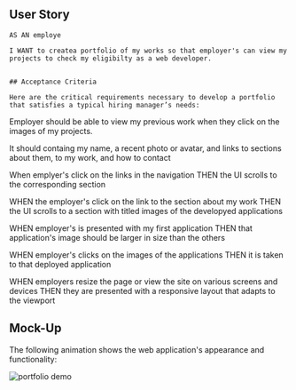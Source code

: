 ## User Story

```
AS AN employe

I WANT to createa portfolio of my works so that employer's can view my projects to check my eligibilty as a web developer.


## Acceptance Criteria

Here are the critical requirements necessary to develop a portfolio that satisfies a typical hiring manager’s needs:

```

Employer should be able to view my previous work when they click on the images of my projects.

It should containg my name, a recent photo or avatar, and links to sections about them, to my work, and how to contact 

When emplyer's click on the links in the navigation
THEN the UI scrolls to the corresponding section

WHEN the employer's click on the link to the section about my work
THEN the UI scrolls to a section with titled images of the developyed applications

WHEN employer's is presented with my first application
THEN that application's image should be larger in size than the others

WHEN employer's clicks on the images of the applications
THEN it is taken to that deployed application

WHEN employers resize the page or view the site on various screens and devices
THEN they are presented with a responsive layout that adapts to the viewport


## Mock-Up

The following animation shows the web application's appearance and functionality:

![portfolio demo](./assets/advanced-css-homework.gif)

